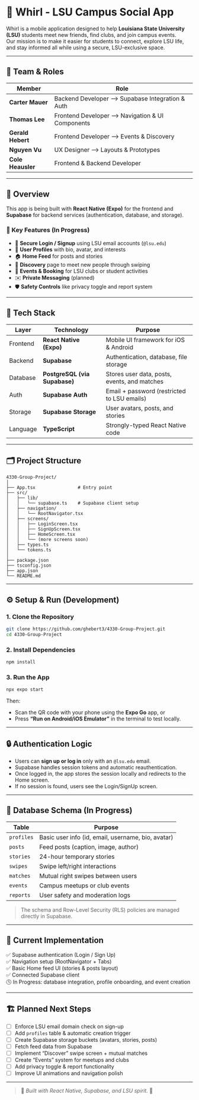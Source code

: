 # 🐯 Whirl - LSU Campus Social App

Whirl is a mobile application designed to help **Louisiana State University (LSU)** students meet new friends, find clubs, and join campus events.  
Our mission is to make it easier for students to connect, explore LSU life, and stay informed all while using a secure, LSU-exclusive space.

---

## 👥 Team & Roles

| Member            | Role                                            |
| ----------------- | ----------------------------------------------- |
| **Carter Mauer**  | Backend Developer –> Supabase Integration & Auth |
| **Thomas Lee**    | Frontend Developer –> Navigation & UI Components |
| **Gerald Hebert** | Frontend Developer –> Events & Discovery         |
| **Nguyen Vu**     | UX Designer –> Layouts & Prototypes              |
| **Cole Heausler** | Frontend & Backend Developer                    |

---

## 🌊 Overview

This app is being built with **React Native (Expo)** for the frontend and **Supabase** for backend services (authentication, database, and storage).

### 🧠 Key Features (In Progress)

- 🔐 **Secure Login / Signup** using LSU email accounts (`@lsu.edu`)
- 👤 **User Profiles** with bio, avatar, and interests
- 🏠 **Home Feed** for posts and stories
- 💬 **Discovery** page to meet new people through swiping
- 📅 **Events & Booking** for LSU clubs or student activities
- ✉️ **Private Messaging** (planned)
- 🛡️ **Safety Controls** like privacy toggle and report system

---

## 🧩 Tech Stack

| Layer    | Technology                    | Purpose                                      |
| -------- | ----------------------------- | -------------------------------------------- |
| Frontend | **React Native (Expo)**       | Mobile UI framework for iOS & Android        |
| Backend  | **Supabase**                  | Authentication, database, file storage       |
| Database | **PostgreSQL (via Supabase)** | Stores user data, posts, events, and matches |
| Auth     | **Supabase Auth**             | Email + password (restricted to LSU emails)  |
| Storage  | **Supabase Storage**          | User avatars, posts, and stories             |
| Language | **TypeScript**                | Strongly-typed React Native code             |

---

## 🗂️ Project Structure

```
4330-Group-Project/
│
├── App.tsx                # Entry point
├── src/
│   ├── lib/
│   │   └── supabase.ts    # Supabase client setup
│   ├── navigation/
│   │   └── RootNavigator.tsx
│   ├── screens/
│   │   ├── LoginScreen.tsx
│   │   ├── SignUpScreen.tsx
│   │   ├── HomeScreen.tsx
│   │   └── (more screens soon)
│   ├── types.ts
│   └── tokens.ts
│
├── package.json
├── tsconfig.json
├── app.json
└── README.md
```

---

## ⚙️ Setup & Run (Development)

### 1. Clone the Repository

```bash
git clone https://github.com/ghebert3/4330-Group-Project.git
cd 4330-Group-Project
```

### 2. Install Dependencies

```bash
npm install
```

### 3. Run the App

```bash
npx expo start
```

Then:

- Scan the QR code with your phone using the **Expo Go** app, or
- Press **“Run on Android/iOS Emulator”** in the terminal to test locally.

---

## 🔒 Authentication Logic

- Users can **sign up or log in** only with an `@lsu.edu` email.
- Supabase handles session tokens and automatic reauthentication.
- Once logged in, the app stores the session locally and redirects to the Home screen.
- If no session is found, users see the Login/SignUp screen.

---

## 💾 Database Schema (In Progress)

| Table      | Purpose                                            |
| ---------- | -------------------------------------------------- |
| `profiles` | Basic user info (id, email, username, bio, avatar) |
| `posts`    | Feed posts (caption, image, author)                |
| `stories`  | 24-hour temporary stories                          |
| `swipes`   | Swipe left/right interactions                      |
| `matches`  | Mutual right swipes between users                  |
| `events`   | Campus meetups or club events                      |
| `reports`  | User safety and moderation logs                    |

> The schema and Row-Level Security (RLS) policies are managed directly in Supabase.

---

## 🧠 Current Implementation

✅ Supabase authentication (Login / Sign Up)  
✅ Navigation setup (RootNavigator + Tabs)  
✅ Basic Home feed UI (stories & posts layout)  
✅ Connected Supabase client  
🕓 In Progress: database integration, profile onboarding, and event creation

---

## 🏗️ Planned Next Steps

- [ ] Enforce LSU email domain check on sign-up
- [ ] Add `profiles` table & automatic creation trigger
- [ ] Create Supabase storage buckets (avatars, stories, posts)
- [ ] Fetch feed data from Supabase
- [ ] Implement “Discover” swipe screen + mutual matches
- [ ] Create “Events” system for meetups and clubs
- [ ] Add privacy toggle & report functionality
- [ ] Improve UI animations and navigation polish

---

> 🌊 _Built with React Native, Supabase, and LSU spirit._ 🌊
